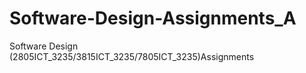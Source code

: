 # Software-Design-Assignments_A
Software Design (2805ICT_3235/3815ICT_3235/7805ICT_3235)Assignments
